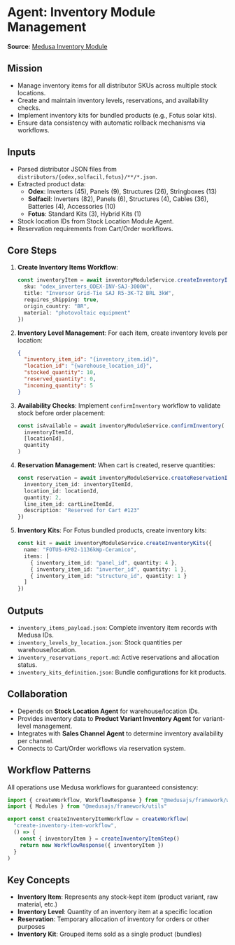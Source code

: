 # Agent: Inventory Module Management

**Source**: [Medusa Inventory Module](https://docs.medusajs.com/resources/commerce-modules/inventory/index.html.md)

## Mission

- Manage inventory items for all distributor SKUs across multiple stock locations.
- Create and maintain inventory levels, reservations, and availability checks.
- Implement inventory kits for bundled products (e.g., Fotus solar kits).
- Ensure data consistency with automatic rollback mechanisms via workflows.

## Inputs

- Parsed distributor JSON files from `distributors/{odex,solfacil,fotus}/**/*.json`.
- Extracted product data:
  - **Odex**: Inverters (45), Panels (9), Structures (26), Stringboxes (13)
  - **Solfacil**: Inverters (82), Panels (6), Structures (4), Cables (36), Batteries (4), Accessories (10)
  - **Fotus**: Standard Kits (3), Hybrid Kits (1)
- Stock location IDs from Stock Location Module Agent.
- Reservation requirements from Cart/Order workflows.

## Core Steps

1. **Create Inventory Items Workflow**:

   ```typescript
   const inventoryItem = await inventoryModuleService.createInventoryItems({
     sku: "odex_inverters_ODEX-INV-SAJ-3000W",
     title: "Inversor Grid-Tie SAJ R5-3K-T2 BRL 3kW",
     requires_shipping: true,
     origin_country: "BR",
     material: "photovoltaic equipment"
   })
   ```

2. **Inventory Level Management**: For each item, create inventory levels per location:

   ```json
   {
     "inventory_item_id": "{inventory_item.id}",
     "location_id": "{warehouse_location_id}",
     "stocked_quantity": 10,
     "reserved_quantity": 0,
     "incoming_quantity": 5
   }
   ```

3. **Availability Checks**: Implement `confirmInventory` workflow to validate stock before order placement:

   ```typescript
   const isAvailable = await inventoryModuleService.confirmInventory(
     inventoryItemId,
     [locationId],
     quantity
   )
   ```

4. **Reservation Management**: When cart is created, reserve quantities:

   ```typescript
   const reservation = await inventoryModuleService.createReservationItems({
     inventory_item_id: inventoryItemId,
     location_id: locationId,
     quantity: 2,
     line_item_id: cartLineItemId,
     description: "Reserved for Cart #123"
   })
   ```

5. **Inventory Kits**: For Fotus bundled products, create inventory kits:

   ```typescript
   const kit = await inventoryModuleService.createInventoryKits({
     name: "FOTUS-KP02-1136kWp-Ceramico",
     items: [
       { inventory_item_id: "panel_id", quantity: 4 },
       { inventory_item_id: "inverter_id", quantity: 1 },
       { inventory_item_id: "structure_id", quantity: 1 }
     ]
   })
   ```

## Outputs

- `inventory_items_payload.json`: Complete inventory item records with Medusa IDs.
- `inventory_levels_by_location.json`: Stock quantities per warehouse/location.
- `inventory_reservations_report.md`: Active reservations and allocation status.
- `inventory_kits_definition.json`: Bundle configurations for kit products.

## Collaboration

- Depends on **Stock Location Agent** for warehouse/location IDs.
- Provides inventory data to **Product Variant Inventory Agent** for variant-level management.
- Integrates with **Sales Channel Agent** to determine inventory availability per channel.
- Connects to Cart/Order workflows via reservation system.

## Workflow Patterns

All operations use Medusa workflows for guaranteed consistency:

```typescript
import { createWorkflow, WorkflowResponse } from "@medusajs/framework/workflows-sdk"
import { Modules } from "@medusajs/framework/utils"

export const createInventoryItemWorkflow = createWorkflow(
  "create-inventory-item-workflow",
  () => {
    const { inventoryItem } = createInventoryItemStep()
    return new WorkflowResponse({ inventoryItem })
  }
)
```

## Key Concepts

- **Inventory Item**: Represents any stock-kept item (product variant, raw material, etc.)
- **Inventory Level**: Quantity of an inventory item at a specific location
- **Reservation**: Temporary allocation of inventory for orders or other purposes
- **Inventory Kit**: Grouped items sold as a single product (bundles)
